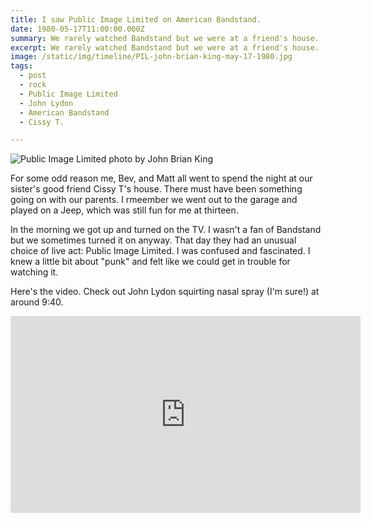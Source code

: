 ```yaml
---
title: I saw Public Image Limited on American Bandstand.
date: 1980-05-17T11:00:00.000Z
summary: We rarely watched Bandstand but we were at a friend's house.
excerpt: We rarely watched Bandstand but we were at a friend's house.
image: /static/img/timeline/PIL-john-brian-king-may-17-1980.jpg
tags:
  - post
  - rock
  - Public Image Limited
  - John Lydon
  - American Bandstand
  - Cissy T.

---
```


![Public Image Limited photo by John Brian King](/static/img/timeline/PIL-john-brian-king-may-17-1980.jpg)

For some odd reason me, Bev, and Matt all went to spend the night at our sister's good friend Cissy T's house. There must have been something going on with our parents. I rmeember we went out to the garage and played on a Jeep, which was still fun for me at thirteen.

In the morning we got up and turned on the TV. I wasn't a fan of Bandstand but we sometimes turned it on anyway. That day they had an unusual choice of live act: Public Image Limited. I was confused and fascinated. I knew a little bit about "punk" and felt like we could get in trouble for watching it.

Here's the video. Check out John Lydon squirting nasal spray (I'm sure!) at around 9:40.

<iframe width="560" height="315" src="https://www.youtube.com/embed/hZLhqTzjpUM" title="YouTube video player" frameborder="0" allow="accelerometer; autoplay; clipboard-write; encrypted-media; gyroscope; picture-in-picture" allowfullscreen></iframe>